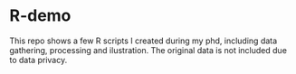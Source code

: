 # R-demo

This repo shows a few R scripts I created during my phd, including data gathering, processing and ilustration. The original data is not included due to data privacy.
